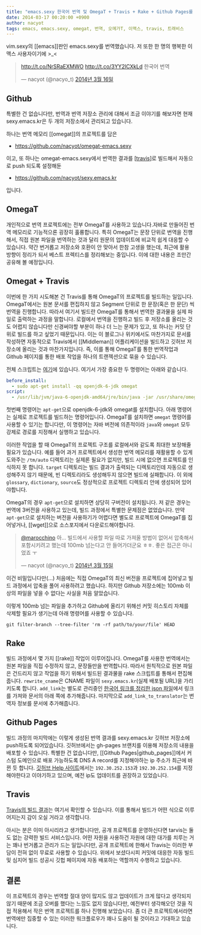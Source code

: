 ```yaml
---
title: "emacs.sexy 한국어 번역 및 OmegaT + Travis + Rake + Github Pages를 활용한 번역"
date: 2014-03-17 00:20:00 +0900
author: nacyot
tags: emacs, emacs.sexy, omegat, 번역, 오메가T, 이맥스, travis, 트래비스
---
```


vim.sexy의 [[emacs]]판인 emacs.sexy를 번역했습니다. 저 또한 한 명의 행복한 이맥스 사용자이기에 >_<

<blockquote class="twitter-tweet" lang="ko"><p><a href="http://t.co/NrSRaEXMWO">http://t.co/NrSRaEXMWO</a> <a href="http://t.co/3YY2lCXkLd">http://t.co/3YY2lCXkLd</a> 한국어 번역</p>&mdash; nacyot (@nacyo_t) <a href="https://twitter.com/nacyo_t/statuses/445030787130200064">2014년 3월 16일</a></blockquote>
<script async src="//platform.twitter.com/widgets.js" charset="utf-8"></script>

<!--more-->

## Github

특별한 건 없습니다만, 번역과 번역 저장소 관리에 대해서 조금 이야기를 해보자면 현재 sexy.emacs.kr은 두 개의 저장소에서 관리되고 있습니다.

하나는 번역 메모리 [[omegat]]의 프로젝트를 담은 

* https://github.com/nacyot/omegat-emacs.sexy

이고, 또 하나는 omegat-emacs.sexy에서 번역한 결과를 [[travis]]로 빌드해서 자동으로 push 되도록 설정해둔 

* https://github.com/nacyot/sexy.emacs.kr

입니다.

## OmegaT

개인적으로 번역 프로젝트에는 전부 OmegaT를 사용하고 있습니다.자바로 만들어진 번역 메모리로 기능적으론 굉장히 훌륭합니다. 특히 OmegaT는 문장 단위로 번역을 진행해서, 직접 원본 파일을 번역하는 것과 달리 원문의 업데이트에 비교적 쉽게 대응할 수 있습니다. 약간 번거롭고 저장소와 호환이 안 맞아서 한참 고생을 했는데, 최근에 활용 방향이 정리가 되서 베스트 프렉티스를 정리해보는 중입니다. 이에 대한 내용은 조만간 공유해 볼 예정입니다.

## Omegat + Travis

이번에 한 가지 시도해본 건 Travis를 통해 OmegaT의 프로젝트를 빌드하는 일입니다. OmegaT에서는 원본 문서를 편집하지 않고 Segment 단위로 한 문장(혹은 한 문단) 씩 번역을 진행합니다. 따라서 여기서 빌드란 OmegaT를 통해서 번역한 결과물을 실제 파일로 출력하는 과정을 말합니다. 로컬에서 번역을 진행하고 빌드 후 저장소를 올리는 것도 어렵지 않습니다만 신경써야할 부분이 하나 더 느는 문제가 있고, 또 하나는 커밋 단위로 빌드를 하고 싶었기 때문입니다. 이는 이 블로그나 위키에서도 마찬가지로 문서를 작성하면 자동적으로 Travis에서 [[Middleman]] 어플리케이션을 빌드하고 깃허브 저장소에 올리는 것과 마찬가지입니다. 즉, 이를 통해 OmegaT를 통한 번역작업과 Github 페이지를 통한 배포 작업을 하나의 트랜젝션으로 묶을 수 있습니다.

전체 스크립트는 [여기][travis]에 있습니다. 여기서 가장 중요한 두 명령어는 아래와 같습니다.

[travis]: https://github.com/nacyot/omegat-emacs.sexy/blob/master/.travis.yml

```yaml
before_install:
  - sudo apt-get install -qq openjdk-6-jdk omegat
script:
  - /usr/lib/jvm/java-6-openjdk-amd64/jre/bin/java -jar /usr/share/omegat/OmegaT.jar . --mode=console-translate
```

첫번째 명령어는 `apt-get`으로 openjdk-6-jdk와 omegat를 설치합니다. 아래 명령어는 실제로 프로젝트를 빌드하는 명령어입니다. OmegaT를 설치하면 `omegat` 명령어를 사용할 수 있기는 합니다만, 이 명령어는 자바 버전에 의존적이라 `java`와 `omegat` 모두 강제로 경로를 지정해서 실행하고 있습니다.

이러한 작업을 할 때 OmegaT의 프로젝트 구조를 로컬에서와 같도록 최대한 보장해줄 필요가 있습니다. 예를 들어 과거 프로젝트에서 생성한 번역 메모리를 재활용할 수 있게 도와주는 `/tm/auto` 디렉토리는 실제론 필요가 없지만, 빌드 시에 없으면 프로젝트를 인식하지 못 합니다. `target` 디렉토리는 빌드 결과가 출력되는 디렉토리인데 자동으로 생성해주지 않기 때문에, 빈 디렉토리라도 생성해두지 않으면 빌드에 실패합니다. 이 외에 `glossary`, `dictionary`, `source`도 정상적으로 프로젝트 디렉토리 안에 생성되어 있어야합니다.

OmegaT의 경우 `apt-get`으로 설치하면 상당히 구버전이 설치됩니다. 저 같은 경우는 번역에 3버전을 사용하고 있는데, 빌드 과정에서 특별한 문제점은 없었습니다. 만약 `apt-get`으로 설치하는 버전을 사용하기가 어렵다면 별도로 프로젝트에 OmegaT를 집어넣거나, [[wget]]으로 소스포지에서 다운로드해야합니다.

<blockquote class="twitter-tweet" lang="ko"><p><a href="https://twitter.com/marocchino">@marocchino</a> 아... 빌드에서 사용할 파일 따로 가져올 방법이 없어서 압축해서 포함시키려고 했는데 100mb 넘는다고 안 들어가더군요 ㅎㅎ. 좋은 접근은 아니었죠 ㅜ</p>&mdash; nacyot (@nacyo_t) <a href="https://twitter.com/nacyo_t/statuses/444838462277967873">2014년 3월 15일</a></blockquote>
<script async src="//platform.twitter.com/widgets.js" charset="utf-8"></script>

이건 비밀입니다만(...) 처음에는 직접 OmegaT의 최신 버전을 프로젝트에 집어넣고 빌드 과정에서 압축을 풀어 사용하려고 했습니다. 하지만 Github 저장소에는 100mb 이상의 파일을 넣을 수 없다는 사실을 처음 알았습니다.

이렇게 100mb 넘는 파일을 추가하고 Github에 올리기 위해선 커밋 히스토리 자체를 삭제할 필요가 생기는데 아래 명령어를 사용할 수 있습니다.

```
git filter-branch --tree-filter 'rm -rf path/to/your/file' HEAD
```

## Rake

빌드 과정에서 몇 가지 [[rake]] 작업이 이루어집니다. OmegaT를 사용한 번역에서는 원본 파일을 직접 수정하지 않고, 문장들만을 번역합니다. 따라서 원칙적으로 원본 파일은 건드리지 않고 작업을 하기 위해서 빌드된 결과물을 rake  스크립트를 통해서 편집해줍니다. `rewrite_cname`은 CNAME 파일이 `sexy.emacs.kr`(실제 배포될 URL)을 가리키도록 합니다.  `add_link`는 별도로 관리중인 [한국어 링크를 정리한 json 파일][links]에서 링크를 가져와 문서의 아래 쪽에 추가해줍니다. 마지막으로 `add_link_to_translator`는 번역자 정보를 문서에 추가해줍니다.

[links]: https://github.com/nacyot/omegat-emacs.sexy/blob/master/data/sites.json

## Github Pages

빌드 과정의 마지막에는 이렇게 생성된 번역 결과를 sexy.emacs.kr 깃허브 저장소에 push하도록 되어있습니다. 깃허브에서는 gh-pages 브랜치를 이용해 저장소의 내용을 배포할 수 있습니다. 특별한 건 없습니다만, [[Github Pages|github_pages]]에서 커스텀 도메인으로 배포 가능하도록 DNS A record를 지정해야하는 ip 주소가 최근에 바뀐 듯 합니다. [깃허브 Help 사이트][help]에서는 `192.30.252.153`과 `192.30.252.154`를 지정해야한다고 이야기하고 있으며, 예전 ip도 업데이트를 권장하고 있었습니다.

[help]: https://help.github.com/articles/setting-up-a-custom-domain-with-pages

## Travis

[Travis의 빌드 결과][build]는 여기서 확인할 수 있습니다. 이를 통해서 빌드가 어떤 식으로 이루어지는지 감이 오실 거라고 생각합니다.

[build]: https://travis-ci.org/nacyot/omegat-emacs.sexy

아시는 분은 이미 아시리라고 생가합니다만, 공개 프로젝트를 운영하신다면 tarvis는 둘도 없는 강력한 빌드 서비스입니다. 어떤 자원을 사용하건 자원에 대한 대가를 치루는 거는 꽤나 번거롭고 관리가 드는 일입니다만, 공개 프로젝트에 한해서 Travis는 이러한 부담이 전혀 없이 무료로 사용할 수 있습니다. 위에서 보셨다시피 커밋에 대응한 자동 빌드 및 심지어 빌드 성공시 깃헙 페이지에 자동 배포하는 역할까지 수행하고 있습니다.

## 결론

이 프로젝트의 경우는 번역할 절대 양이 많지도 않고 업데이트가 크게 많다고 생각되지 않기 때문에 조금 오버를 했다는 느낌도 없지 않습니다만, 예전부터 생각해오던 것을 직접 적용해서 작은 번역 프로젝트를 하나 진행해 보았습니다. 좀 더 큰 프로젝트에서라면 번역에만 집중할 수 있는 이러한 워크플로우가 꽤나 도움이 될 것이라고 기대하고 있습니다.

